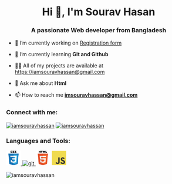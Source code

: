<h1 align="center">Hi 👋, I'm Sourav Hasan</h1>
<h3 align="center">A passionate Web developer from Bangladesh</h3>

- 🔭 I’m currently working on [Registration form](https://iamsouravhassan.github.io/form/)

- 🌱 I’m currently learning **Git and Github**

- 👨‍💻 All of my projects are available at [https://iamsouravhassan@gmail.com](https://iamsouravhassan@gmail.com)

- 💬 Ask me about **Html**

- 📫 How to reach me **imsouravhassan@gmail.com**

<h3 align="left">Connect with me:</h3>
<p align="left">
<a href="https://twitter.com/iamsouravhassan" target="blank"><img align="center" src="https://raw.githubusercontent.com/rahuldkjain/github-profile-readme-generator/master/src/images/icons/Social/twitter.svg" alt="iamsouravhassan" height="30" width="40" /></a>
<a href="https://fb.com/iamsouravhasan" target="blank"><img align="center" src="https://raw.githubusercontent.com/rahuldkjain/github-profile-readme-generator/master/src/images/icons/Social/facebook.svg" alt="iamsouravhassan" height="30" width="40" /></a>
</p>

<h3 align="left">Languages and Tools:</h3>
<p align="left"> <a href="https://www.w3schools.com/css/" target="_blank" rel="noreferrer"> <img src="https://raw.githubusercontent.com/devicons/devicon/master/icons/css3/css3-original-wordmark.svg" alt="css3" width="40" height="40"/> </a> <a href="https://git-scm.com/" target="_blank" rel="noreferrer"> <img src="https://www.vectorlogo.zone/logos/git-scm/git-scm-icon.svg" alt="git" width="40" height="40"/> </a> <a href="https://www.w3.org/html/" target="_blank" rel="noreferrer"> <img src="https://raw.githubusercontent.com/devicons/devicon/master/icons/html5/html5-original-wordmark.svg" alt="html5" width="40" height="40"/></a>  <img src="https://raw.githubusercontent.com/devicons/devicon/master/icons/javascript/javascript-original.svg" alt="javascript" width="40" height="40"/> </a> </p>

<p><img align="center" src="https://github-readme-stats.vercel.app/api/top-langs?username=iamsouravhassan&show_icons=true&locale=en&layout=compact" alt="iamsouravhassan" /></p>

